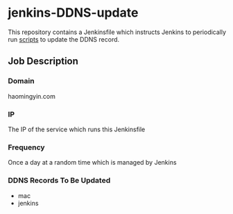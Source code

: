 # jenkins-DDNS-update
This repository contains a Jenkinsfile which instructs Jenkins to periodically run [scripts](https://github.com/haomingyin/namecheap-DDNS) to update the DDNS record.

## Job Description

### Domain
haomingyin.com

### IP
The IP of the service which runs this Jenkinsfile

### Frequency
Once a day at a random time which is managed by Jenkins

### DDNS Records To Be Updated
* mac
* jenkins
